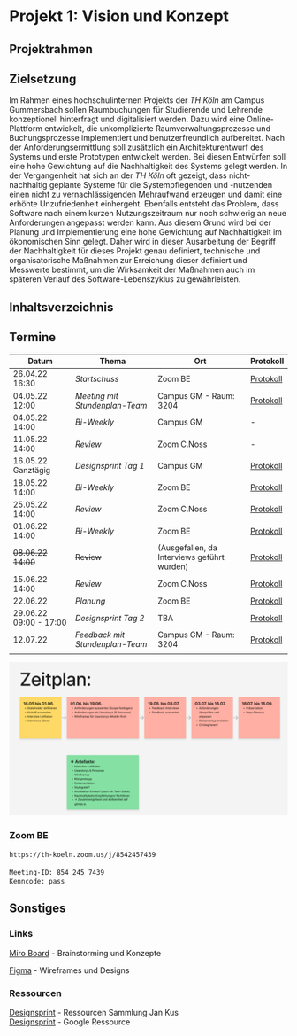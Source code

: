 # Projekt 1: Vision und Konzept

## Projektrahmen

## Zielsetzung

Im Rahmen eines hochschulinternen Projekts der _TH Köln_ am Campus Gummersbach sollen Raumbuchungen für Studierende und Lehrende konzeptionell hinterfragt und digitalisiert werden. Dazu wird eine Online-Plattform entwickelt, die unkomplizierte Raumverwaltungsprozesse und Buchungsprozesse implementiert und benutzerfreundlich aufbereitet. Nach der Anforderungsermittlung soll zusätzlich ein Architekturentwurf des Systems und erste Prototypen entwickelt werden. Bei diesen Entwürfen soll eine hohe Gewichtung auf die Nachhaltigkeit des Systems gelegt werden. In der Vergangenheit hat sich an der _TH Köln_ oft gezeigt, dass nicht-nachhaltig geplante Systeme für die Systempflegenden und -nutzenden einen nicht zu vernachlässigenden Mehraufwand erzeugen und damit eine erhöhte Unzufriedenheit einhergeht. Ebenfalls entsteht das Problem, dass Software nach einem kurzen Nutzungszeitraum nur noch schwierig an neue Anforderungen angepasst werden kann. Aus diesem Grund wird bei der Planung und Implementierung eine hohe Gewichtung auf Nachhaltigkeit im ökonomischen Sinn gelegt. Daher wird in dieser Ausarbeitung der Begriff der Nachhaltigkeit für dieses Projekt genau definiert, technische und organisatorische Maßnahmen zur Erreichung dieser definiert und Messwerte bestimmt, um die Wirksamkeit der Maßnahmen auch im späteren Verlauf des Software-Lebenszyklus zu gewährleisten.

## Inhaltsverzeichnis

## Termine

| Datum                  | Thema                          | Ort                                         | Protokoll                                              |
| ---------------------- | ------------------------------ | ------------------------------------------- | ------------------------------------------------------ |
| 26.04.22 16:30         | _Startschuss_                  | Zoom BE                                     | [Protokoll](./protokolle/00_Prot_26-04-22.md)          |
| 04.05.22 12:00         | _Meeting mit Stundenplan-Team_ | Campus GM - Raum: 3204                      | [Protokoll](./interviews/interview-Stundenplanteam.md) |
| 04.05.22 14:00         | _Bi-Weekly_                    | Campus GM                                   | -                                                      |
| 11.05.22 14:00         | _Review_                       | Zoom C.Noss                                 | -                                                      |
| 16.05.22 Ganztägig     | _Designsprint Tag 1_           | Campus GM                                   | [Protokoll](./protokolle/01_Prot_16-05-22.md)          |
| 18.05.22 14:00         | _Bi-Weekly_                    | Zoom BE                                     | [Protokoll](./protokolle/02_Prot_18-05-22.md)          |
| 25.05.22 14:00         | _Review_                       | Zoom C.Noss                                 | [Protokoll](./protokolle/03_Prot_25-05-22.md)          |
| 01.06.22 14:00         | _Bi-Weekly_                    | Zoom BE                                     | [Protokoll](./protokolle/04_Prot_01-06-22.md)          |
| ~~08.06.22 14:00~~     | ~~Review~~                     | (Ausgefallen, da Interviews geführt wurden) | [Protokoll](./protokolle/05_Prot_08-06-22.md)          |
| 15.06.22 14:00         | _Review_                       | Zoom C.Noss                                 | [Protokoll](./protokolle/06_Prot_15-06-22.md)          |
| 22.06.22               | _Planung_                      | Zoom BE                                     | [Protokoll](./protokolle/07_Prot_22-06-22.md)          |
| 29.06.22 09:00 - 17:00 | _Designsprint Tag 2_           | TBA                                         | [Protokoll](./protokolle/08_Prot_29-06-22.md)          |
| 12.07.22               | _Feedback mit Stundenplan-Team_| Campus GM - Raum: 3204                      | [Protokoll](./protokolle/09_Prot_12-07-22.md)          |
|                        |                                |                                             |                                                        |

![Zeitplan](./docs/assets/zeitplan.png)

### Zoom BE

```
https://th-koeln.zoom.us/j/8542457439

Meeting-ID: 854 245 7439
Kenncode: pass
```

## Sonstiges

### Links

[Miro Board](https://miro.com/app/board/o9J_kgMy_lc=/) - Brainstorming und Konzepte

[Figma](https://www.figma.com/file/XmxGih73XA6zbU6UN1y1mb/Wireframes?node-id=0%3A1) - Wireframes und Designs

### Ressourcen

[Designsprint](https://koos.github.io/mi-master-vuk/) - Ressourcen Sammlung Jan Kus  
[Designsprint](https://designsprintkit.withgoogle.com/methodology/overview) - Google Ressource
